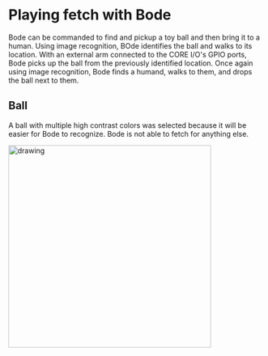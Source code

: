 # Playing fetch with Bode
Bode can be commanded to find and pickup a toy ball and then bring it to a human. Using image recognition, BOde identifies the ball and walks to its location. With an external arm connected to the CORE I/O's GPIO ports, Bode picks up the ball from the previously identified location. Once again using image recognition, Bode finds a humand, walks to them, and drops the ball next to them.
## Ball
A ball with multiple high contrast colors was selected because it will be easier for Bode to recognize. Bode is not able to fetch for anything else.

<img src="https://github.com/user-attachments/assets/d88bc860-8cd4-4a3a-8df0-f10f58e2c98e" alt="drawing" width="400"/>
